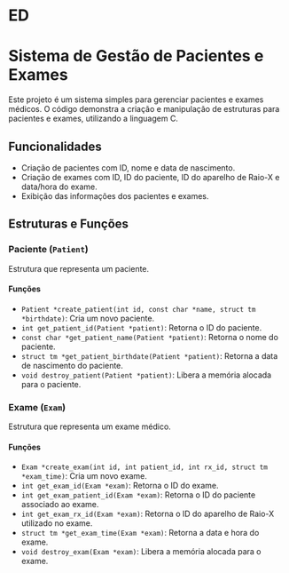# ED
# Sistema de Gestão de Pacientes e Exames

Este projeto é um sistema simples para gerenciar pacientes e exames médicos. O código demonstra a criação e manipulação de estruturas para pacientes e exames, utilizando a linguagem C.

## Funcionalidades

- Criação de pacientes com ID, nome e data de nascimento.
- Criação de exames com ID, ID do paciente, ID do aparelho de Raio-X e data/hora do exame.
- Exibição das informações dos pacientes e exames.

## Estruturas e Funções

### Paciente (`Patient`)

Estrutura que representa um paciente.

#### Funções

- `Patient *create_patient(int id, const char *name, struct tm *birthdate)`: Cria um novo paciente.
- `int get_patient_id(Patient *patient)`: Retorna o ID do paciente.
- `const char *get_patient_name(Patient *patient)`: Retorna o nome do paciente.
- `struct tm *get_patient_birthdate(Patient *patient)`: Retorna a data de nascimento do paciente.
- `void destroy_patient(Patient *patient)`: Libera a memória alocada para o paciente.

### Exame (`Exam`)

Estrutura que representa um exame médico.

#### Funções

- `Exam *create_exam(int id, int patient_id, int rx_id, struct tm *exam_time)`: Cria um novo exame.
- `int get_exam_id(Exam *exam)`: Retorna o ID do exame.
- `int get_exam_patient_id(Exam *exam)`: Retorna o ID do paciente associado ao exame.
- `int get_exam_rx_id(Exam *exam)`: Retorna o ID do aparelho de Raio-X utilizado no exame.
- `struct tm *get_exam_time(Exam *exam)`: Retorna a data e hora do exame.
- `void destroy_exam(Exam *exam)`: Libera a memória alocada para o exame.
